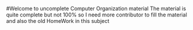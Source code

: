 #Welcome to uncomplete Computer Organization material 
    The material is quite complete but not 100% so I need more contributor 
    to fill the material and also the old HomeWork in this subject